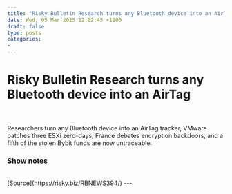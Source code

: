 ```yaml
---
title: "Risky Bulletin Research turns any Bluetooth device into an AirTag"
date: Wed, 05 Mar 2025 12:02:45 +1100
draft: false
type: posts
categories: 
- 
---
```

# Risky Bulletin Research turns any Bluetooth device into an AirTag

<br/>

<br/>
Researchers turn any Bluetooth device into an AirTag tracker, VMware patches three ESXi zero-days, France debates encryption backdoors, and a fifth of the stolen Bybit funds are now untraceable.

### Show notes

<br/>
[Source](https://risky.biz/RBNEWS394/)
---
